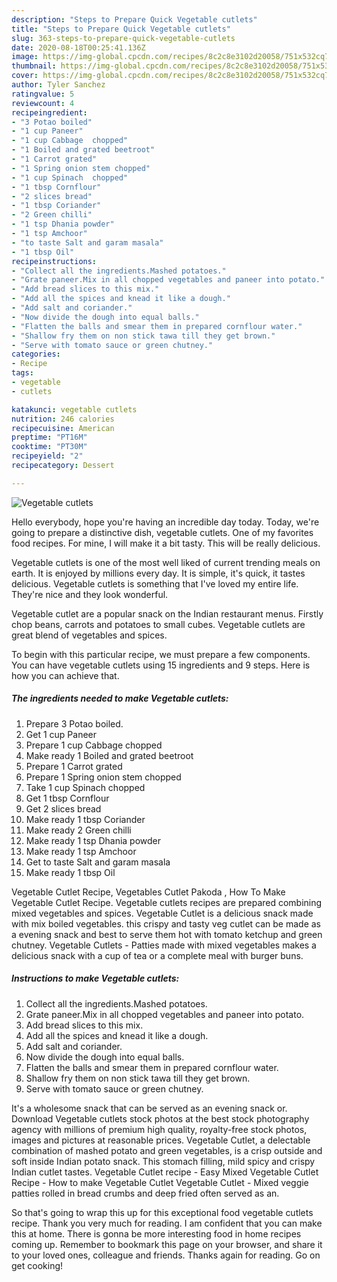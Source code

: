 ```yaml
---
description: "Steps to Prepare Quick Vegetable cutlets"
title: "Steps to Prepare Quick Vegetable cutlets"
slug: 363-steps-to-prepare-quick-vegetable-cutlets
date: 2020-08-18T00:25:41.136Z
image: https://img-global.cpcdn.com/recipes/8c2c8e3102d20058/751x532cq70/vegetable-cutlets-recipe-main-photo.jpg
thumbnail: https://img-global.cpcdn.com/recipes/8c2c8e3102d20058/751x532cq70/vegetable-cutlets-recipe-main-photo.jpg
cover: https://img-global.cpcdn.com/recipes/8c2c8e3102d20058/751x532cq70/vegetable-cutlets-recipe-main-photo.jpg
author: Tyler Sanchez
ratingvalue: 5
reviewcount: 4
recipeingredient:
- "3 Potao boiled"
- "1 cup Paneer"
- "1 cup Cabbage  chopped"
- "1 Boiled and grated beetroot"
- "1 Carrot grated"
- "1 Spring onion stem chopped"
- "1 cup Spinach  chopped"
- "1 tbsp Cornflour"
- "2 slices bread"
- "1 tbsp Coriander"
- "2 Green chilli"
- "1 tsp Dhania powder"
- "1 tsp Amchoor"
- "to taste Salt and garam masala"
- "1 tbsp Oil"
recipeinstructions:
- "Collect all the ingredients.Mashed potatoes."
- "Grate paneer.Mix in all chopped vegetables and paneer into potato."
- "Add bread slices to this mix."
- "Add all the spices and knead it like a dough."
- "Add salt and coriander."
- "Now divide the dough into equal balls."
- "Flatten the balls and smear them in prepared cornflour water."
- "Shallow fry them on non stick tawa till they get brown."
- "Serve with tomato sauce or green chutney."
categories:
- Recipe
tags:
- vegetable
- cutlets

katakunci: vegetable cutlets 
nutrition: 246 calories
recipecuisine: American
preptime: "PT16M"
cooktime: "PT30M"
recipeyield: "2"
recipecategory: Dessert

---
```



![Vegetable cutlets](https://img-global.cpcdn.com/recipes/8c2c8e3102d20058/751x532cq70/vegetable-cutlets-recipe-main-photo.jpg)

Hello everybody, hope you're having an incredible day today. Today, we're going to prepare a distinctive dish, vegetable cutlets. One of my favorites food recipes. For mine, I will make it a bit tasty. This will be really delicious.

Vegetable cutlets is one of the most well liked of current trending meals on earth. It is enjoyed by millions every day. It is simple, it's quick, it tastes delicious. Vegetable cutlets is something that I've loved my entire life. They're nice and they look wonderful.

Vegetable cutlet are a popular snack on the Indian restaurant menus. Firstly chop beans, carrots and potatoes to small cubes. Vegetable cutlets are great blend of vegetables and spices.


To begin with this particular recipe, we must prepare a few components. You can have vegetable cutlets using 15 ingredients and 9 steps. Here is how you can achieve that.

<!--inarticleads1-->

##### The ingredients needed to make Vegetable cutlets:

1. Prepare 3 Potao boiled.
1. Get 1 cup Paneer
1. Prepare 1 cup Cabbage  chopped
1. Make ready 1 Boiled and grated beetroot
1. Prepare 1 Carrot grated
1. Prepare 1 Spring onion stem chopped
1. Take 1 cup Spinach  chopped
1. Get 1 tbsp Cornflour
1. Get 2 slices bread
1. Make ready 1 tbsp Coriander
1. Make ready 2 Green chilli
1. Make ready 1 tsp Dhania powder
1. Make ready 1 tsp Amchoor
1. Get to taste Salt and garam masala
1. Make ready 1 tbsp Oil


Vegetable Cutlet Recipe, Vegetables Cutlet Pakoda , How To Make Vegetable Cutlet Recipe. Vegetable cutlets recipes are prepared combining mixed vegetables and spices. Vegetable Cutlet is a delicious snack made with mix boiled vegetables. this crispy and tasty veg cutlet can be made as a evening snack and best to serve them hot with tomato ketchup and green chutney. Vegetable Cutlets - Patties made with mixed vegetables makes a delicious snack with a cup of tea or a complete meal with burger buns. 

<!--inarticleads2-->

##### Instructions to make Vegetable cutlets:

1. Collect all the ingredients.Mashed potatoes.
1. Grate paneer.Mix in all chopped vegetables and paneer into potato.
1. Add bread slices to this mix.
1. Add all the spices and knead it like a dough.
1. Add salt and coriander.
1. Now divide the dough into equal balls.
1. Flatten the balls and smear them in prepared cornflour water.
1. Shallow fry them on non stick tawa till they get brown.
1. Serve with tomato sauce or green chutney.


It&#39;s a wholesome snack that can be served as an evening snack or. Download Vegetable cutlets stock photos at the best stock photography agency with millions of premium high quality, royalty-free stock photos, images and pictures at reasonable prices. Vegetable Cutlet, a delectable combination of mashed potato and green vegetables, is a crisp outside and soft inside Indian potato snack. This stomach filling, mild spicy and crispy Indian cutlet tastes. Vegetable Cutlet recipe - Easy Mixed Vegetable Cutlet Recipe - How to make Vegetable Cutlet Vegetable Cutlet - Mixed veggie patties rolled in bread crumbs and deep fried often served as an. 

So that's going to wrap this up for this exceptional food vegetable cutlets recipe. Thank you very much for reading. I am confident that you can make this at home. There is gonna be more interesting food in home recipes coming up. Remember to bookmark this page on your browser, and share it to your loved ones, colleague and friends. Thanks again for reading. Go on get cooking!
